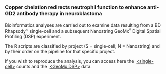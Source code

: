 <h1><strong style="font-size: 16px;">Copper chelation redirects neutrophil function to enhance anti-GD2 antibody therapy in neuroblastoma</strong></h1>
<!--<p>This repository includes the R scripts crucial to the conclusions in the&nbsp;<a href="#top">&lt;article&gt;</a> published on -- by Rouaen R.C.J, Salerno A., et al.</p>-->
<p>Bioinformatics analyses are carried out to examine data resulting from a BD Rhapsody&trade; single-cell and a subsequent Nanostring GeoMx<sup style="font-size: 10px;">&reg;</sup> Digital Spatial Profiling (DSP) experiment.</p>
<p>The R scripts are classified by project (S = single-cell; N = Nanostring) and by their order on the pipeline for that specific project.</p>
<p>If you wish to reproduce the analysis, you can access here the &nbsp;<a href="https://doi.org/10.5281/zenodo.10685536">&lt;single-cell&gt;</a> counts and the &nbsp;<a href="https://zenodo.org/records/10730526">&lt;GeoMx DSP&gt;</a> data.</p>

<!--<p>If you are using part of this code and/or the published data in your research, please cite the paper.</p>-->
